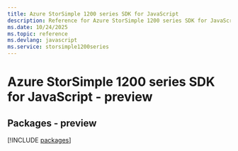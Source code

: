 ```yaml
---
title: Azure StorSimple 1200 series SDK for JavaScript
description: Reference for Azure StorSimple 1200 series SDK for JavaScript
ms.date: 10/24/2025
ms.topic: reference
ms.devlang: javascript
ms.service: storsimple1200series
---
```

# Azure StorSimple 1200 series SDK for JavaScript - preview
## Packages - preview
[!INCLUDE [packages](storsimple-1200-series-index.md)]